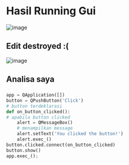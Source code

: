 # Hasil Running Gui
![image](https://user-images.githubusercontent.com/34876769/120765527-80d73400-c543-11eb-8602-25914630c3ee.png)

## Edit destroyed :(
![image](https://user-images.githubusercontent.com/34876769/120765631-98aeb800-c543-11eb-9e98-c5fd75b9f9d2.png)

## Analisa saya
### 

```python
app = QApplication([])
button = QPushButton('Click') 
# button terdeklarasi
def on_button_clicked():
# apabila button clicked
    alert = QMessageBox()
    # menampilkan message
    alert.setText('You clicked the button!')
    alert.exec_()
button.clicked.connect(on_button_clicked)
button.show()
app.exec_();
```
